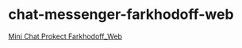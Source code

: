 # chat-messenger-farkhodoff-web

<a href="chat-messenger-farkhodoff-web.netlify.app">Mini Chat Prokect Farkhodoff_Web</a>
